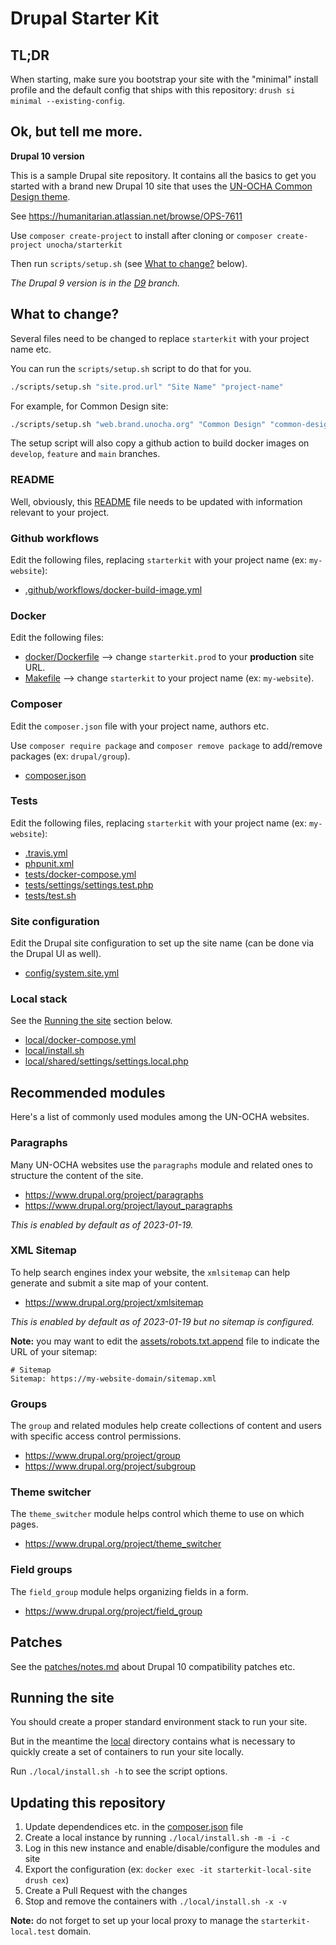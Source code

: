 # Drupal Starter Kit

## TL;DR

When starting, make sure you bootstrap your site with the "minimal" install profile and the default config that ships with this repository: `drush si minimal --existing-config`.

## Ok, but tell me more.

**Drupal 10 version**

This is a sample Drupal site repository. It contains all the basics to get you started with a brand new Drupal 10 site that uses the [UN-OCHA Common Design theme](https://github.com/UN-OCHA/common_design).

See https://humanitarian.atlassian.net/browse/OPS-7611

Use `composer create-project` to install after cloning or `composer create-project unocha/starterkit`

Then run `scripts/setup.sh` (see [What to change?](#what-to-change) below).

*The Drupal 9 version is in the [D9](tree/D9) branch.*

## What to change?

Several files need to be changed to replace `starterkit` with your project name etc.

You can run the `scripts/setup.sh` script to do that for you.

```sh
./scripts/setup.sh "site.prod.url" "Site Name" "project-name"
```
For example, for Common Design site:
```sh
./scripts/setup.sh "web.brand.unocha.org" "Common Design" "common-design-site"
```

The setup script will also copy a github action to build docker images on `develop`, `feature` and `main` branches.

### README

Well, obviously, this [README](README.md) file needs to be updated with information relevant to your project.

### Github workflows

Edit the following files, replacing `starterkit` with your project name (ex: `my-website`):

- [.github/workflows/docker-build-image.yml](.github/workflows/docker-build-image.yml)

### Docker

Edit the following files:

- [docker/Dockerfile](docker/Dockerfile) --> change `starterkit.prod` to your **production** site URL.
- [Makefile](Makefile) --> change `starterkit` to your project name (ex: `my-website`).

### Composer

Edit the `composer.json` file with your project name, authors etc.

Use `composer require package` and `composer remove package` to add/remove packages (ex: `drupal/group`).

- [composer.json](composer.json)

### Tests

Edit the following files, replacing `starterkit` with your project name (ex: `my-website`):

- [.travis.yml](.travis.yml)
- [phpunit.xml](phpunit.xml)
- [tests/docker-compose.yml](tests/docker-compose.yml)
- [tests/settings/settings.test.php](tests/settings/settings.test.php)
- [tests/test.sh](tests/test.sh)

### Site configuration

Edit the Drupal site configuration to set up the site name (can be done via the Drupal UI as well).

- [config/system.site.yml](config/system.site.yml)

### Local stack

See the [Running the site](#running-the-site) section below.

- [local/docker-compose.yml](local/docker-compose.yml)
- [local/install.sh](local/install.sh)
- [local/shared/settings/settings.local.php](local/shared/settings/settings.local.php)

## Recommended modules

Here's a list of commonly used modules among the UN-OCHA websites.

### Paragraphs

Many UN-OCHA websites use the `paragraphs` module and related ones to structure the content of the site.

- https://www.drupal.org/project/paragraphs
- https://www.drupal.org/project/layout_paragraphs

*This is enabled by default as of 2023-01-19.*

### XML Sitemap

To help search engines index your website, the `xmlsitemap` can help generate and submit a site map of your content.

- https://www.drupal.org/project/xmlsitemap

*This is enabled by default as of 2023-01-19 but no sitemap is configured.*

**Note:** you may want to edit the [assets/robots.txt.append](assets/robots.txt.append) file to indicate the URL of your sitemap:

```
# Sitemap
Sitemap: https://my-website-domain/sitemap.xml
```

### Groups

The `group` and related modules help create collections of content and users with specific access control permissions.

- https://www.drupal.org/project/group
- https://www.drupal.org/project/subgroup

### Theme switcher

The `theme_switcher` module helps control which theme to use on which pages.

- https://www.drupal.org/project/theme_switcher

### Field groups

The `field_group` module helps organizing fields in a form.

- https://www.drupal.org/project/field_group

## Patches

See the [patches/notes.md](patches/notes.md) about Drupal 10 compatibility patches etc.

## Running the site

You should create a proper standard environment stack to run your site.

But in the meantime the [local](local) directory contains what is necessary to quickly create a set of containers to run your site locally.

Run `./local/install.sh -h` to see the script options.

## Updating this repository

1. Update dependendices etc. in the [composer.json](composer.json) file
2. Create a local instance by running `./local/install.sh -m -i -c`
3. Log in this new instance and enable/disable/configure the modules and site
4. Export the configuration (ex: `docker exec -it starterkit-local-site drush cex`)
5. Create a Pull Request with the changes
6. Stop and remove the containers with `./local/install.sh -x -v`

**Note:** do not forget to set up your local proxy to manage the `starterkit-local.test` domain.
